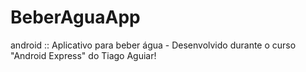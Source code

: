 # BeberAguaApp
android :: Aplicativo para beber água - Desenvolvido durante o curso "Android Express" do Tiago Aguiar!
